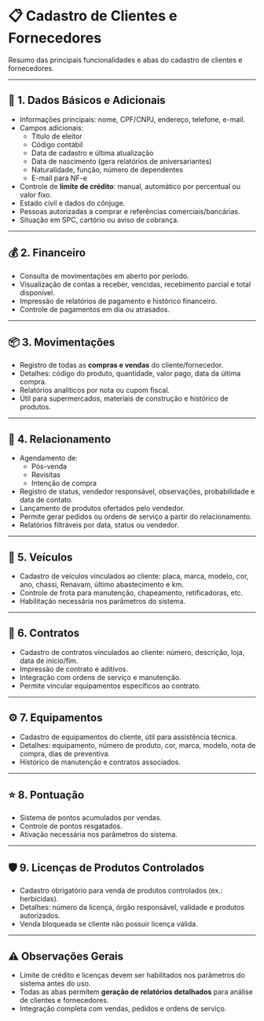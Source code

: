 # 📋 Cadastro de Clientes e Fornecedores

Resumo das principais funcionalidades e abas do cadastro de clientes e fornecedores.

---

## 🧾 1. Dados Básicos e Adicionais
- Informações principais: nome, CPF/CNPJ, endereço, telefone, e-mail.  
- Campos adicionais:  
  - Título de eleitor  
  - Código contábil  
  - Data de cadastro e última atualização  
  - Data de nascimento (gera relatórios de aniversariantes)  
  - Naturalidade, função, número de dependentes  
  - E-mail para NF-e  
- Controle de **limite de crédito**: manual, automático por percentual ou valor fixo.  
- Estado civil e dados do cônjuge.  
- Pessoas autorizadas a comprar e referências comerciais/bancárias.  
- Situação em SPC, cartório ou aviso de cobrança.  

---

## 💰 2. Financeiro
- Consulta de movimentações em aberto por período.  
- Visualização de contas a receber, vencidas, recebimento parcial e total disponível.  
- Impressão de relatórios de pagamento e histórico financeiro.  
- Controle de pagamentos em dia ou atrasados.  

---

## 📦 3. Movimentações
- Registro de todas as **compras e vendas** do cliente/fornecedor.  
- Detalhes: código do produto, quantidade, valor pago, data da última compra.  
- Relatórios analíticos por nota ou cupom fiscal.  
- Útil para supermercados, materiais de construção e histórico de produtos.  

---

## 🤝 4. Relacionamento
- Agendamento de:  
  - Pós-venda  
  - Revisitas  
  - Intenção de compra  
- Registro de status, vendedor responsável, observações, probabilidade e data de contato.  
- Lançamento de produtos ofertados pelo vendedor.  
- Permite gerar pedidos ou ordens de serviço a partir do relacionamento.  
- Relatórios filtráveis por data, status ou vendedor.  

---

## 🚗 5. Veículos
- Cadastro de veículos vinculados ao cliente: placa, marca, modelo, cor, ano, chassi, Renavam, último abastecimento e km.  
- Controle de frota para manutenção, chapeamento, retificadoras, etc.  
- Habilitação necessária nos parâmetros do sistema.  

---

## 📝 6. Contratos
- Cadastro de contratos vinculados ao cliente: número, descrição, loja, data de início/fim.  
- Impressão de contrato e aditivos.  
- Integração com ordens de serviço e manutenção.  
- Permite vincular equipamentos específicos ao contrato.  

---

## ⚙️ 7. Equipamentos
- Cadastro de equipamentos do cliente, útil para assistência técnica.  
- Detalhes: equipamento, número de produto, cor, marca, modelo, nota de compra, dias de preventiva.  
- Histórico de manutenção e contratos associados.  

---

## ⭐ 8. Pontuação
- Sistema de pontos acumulados por vendas.  
- Controle de pontos resgatados.  
- Ativação necessária nos parâmetros do sistema.  

---

## 🛡️ 9. Licenças de Produtos Controlados
- Cadastro obrigatório para venda de produtos controlados (ex.: herbicidas).  
- Detalhes: número da licença, órgão responsável, validade e produtos autorizados.  
- Venda bloqueada se cliente não possuir licença válida.  

---

## ⚠️ Observações Gerais
- Limite de crédito e licenças devem ser habilitados nos parâmetros do sistema antes do uso.  
- Todas as abas permitem **geração de relatórios detalhados** para análise de clientes e fornecedores.  
- Integração completa com vendas, pedidos e ordens de serviço.
